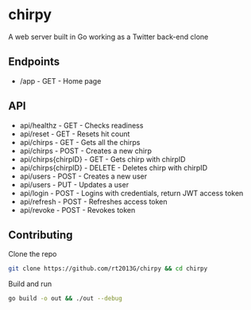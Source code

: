 # chirpy
A web server built in Go working as a Twitter back-end clone

## Endpoints
- /app - GET - Home page

## API
- api/healthz - GET - Checks readiness
- api/reset - GET - Resets hit count
- api/chirps - GET - Gets all the chirps
- api/chirps - POST - Creates a new chirp
- api/chirps{chirpID} - GET - Gets chirp with chirpID
- api/chirps{chirpID} - DELETE - Deletes chirp with chirpID
- api/users - POST - Creates a new user
- api/users - PUT - Updates a user
- api/login - POST - Logins with credentials, return JWT access token
- api/refresh - POST - Refreshes access token
- api/revoke - POST - Revokes token

## Contributing
Clone the repo
```bash
git clone https://github.com/rt2013G/chirpy && cd chirpy
```

Build and run
```bash
go build -o out && ./out --debug
```
